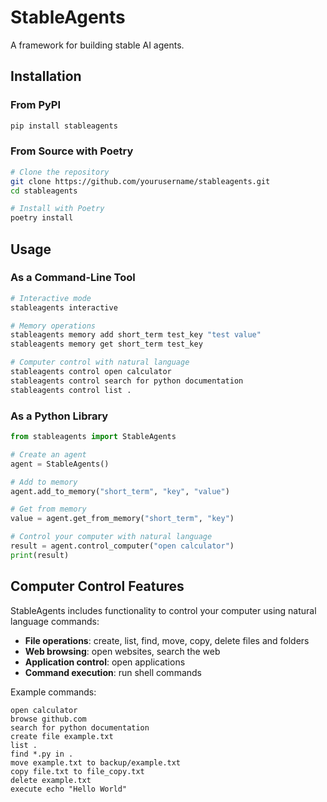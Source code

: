 # StableAgents

A framework for building stable AI agents.

## Installation

### From PyPI

```bash
pip install stableagents
```

### From Source with Poetry

```bash
# Clone the repository
git clone https://github.com/yourusername/stableagents.git
cd stableagents

# Install with Poetry
poetry install
```

## Usage

### As a Command-Line Tool

```bash
# Interactive mode
stableagents interactive

# Memory operations
stableagents memory add short_term test_key "test value"
stableagents memory get short_term test_key

# Computer control with natural language
stableagents control open calculator
stableagents control search for python documentation
stableagents control list .
```

### As a Python Library

```python
from stableagents import StableAgents

# Create an agent
agent = StableAgents()

# Add to memory
agent.add_to_memory("short_term", "key", "value")

# Get from memory
value = agent.get_from_memory("short_term", "key")

# Control your computer with natural language
result = agent.control_computer("open calculator")
print(result)
```

## Computer Control Features

StableAgents includes functionality to control your computer using natural language commands:

- **File operations**: create, list, find, move, copy, delete files and folders
- **Web browsing**: open websites, search the web
- **Application control**: open applications
- **Command execution**: run shell commands

Example commands:

```
open calculator
browse github.com
search for python documentation
create file example.txt
list .
find *.py in .
move example.txt to backup/example.txt
copy file.txt to file_copy.txt
delete example.txt
execute echo "Hello World"
```